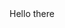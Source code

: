 <!-- # Maze Game

My first course project project 


### When your open app you will see menu, where your can choose what to do

![](images/menu.png?raw=true)

### After hitting Play button you will be able to choose difficulty. The size of the generated maze depends on this

![](images/difficulty.png?raw=true)

### Then generated maze will appear. You can control character (red circle) with keyboard

![](images/game.png?raw=true)

### After reaching the end of maze you will be prompted to save your result

![](images/saving_results.png?raw=true)

### Then you will see yourself in leaders board

![](images/leaders.png?raw=true) -->

<!DOCTYPE html>
<html>
    <body>
        <div align="center">
            <span font-size=30px>
                    Hello there
            </span>
        </div>
    </body>
</html>